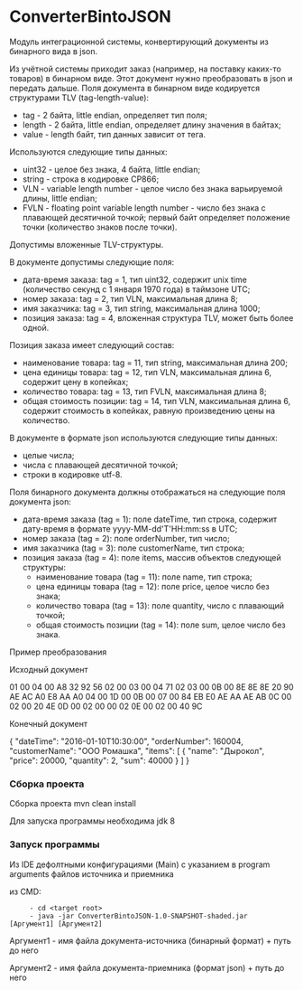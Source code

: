 # ConverterBintoJSON
Модуль интеграционной системы, конвертирующий документы из бинарного вида в json.

Из учётной системы приходит заказ (например, на поставку каких-то товаров) в бинарном виде. Этот документ нужно преобразовать в json и передать дальше.
Поля документа в бинарном виде кодируется структурами TLV (tag-length-value):
- tag - 2 байта, little endian, определяет тип поля;
- length - 2 байта, little endian, определяет длину значения в байтах;
- value - length байт, тип данных зависит от тега.

Используются следующие типы данных:
- uint32 - целое без знака, 4 байта, little endian;
- string - строка в кодировке CP866;
- VLN - variable length number - целое число без знака варьируемой длины, little endian;
- FVLN - floating point variable length number - число без знака с плавающей десятичной точкой; первый байт определяет положение точки (количество знаков после точки).

Допустимы вложенные TLV-структуры.


В документе допустимы следующие поля:

- дата-время заказа: tag = 1, тип uint32, содержит unix time (количество секунд с 1 января 1970 года) в таймзоне UTC;
- номер заказа: tag = 2, тип VLN, максимальная длина 8;
- имя заказчика: tag = 3, тип string, максимальная длина 1000;
- позиция заказа: tag = 4, вложенная структура TLV, может быть более одной.

Позиция заказа имеет следующий состав:

- наименование товара: tag = 11, тип string, максимальная длина 200;
- цена единицы товара: tag = 12, тип VLN, максимальная длина 6, содержит цену в копейках;
- количество товара: tag = 13, тип FVLN, максимальная длина 8;
- общая стоимость позиции: tag = 14, тип VLN, максимальная длина 6, содержит стоимость в копейках, равную произведению цены на количество.


В документе в формате json используются следующие типы данных:
- целые числа;
- числа с плавающей десятичной точкой;
- строки в кодировке utf-8.

Поля бинарного документа должны отображаться на следующие поля документа json:
- дата-время заказа (tag = 1): поле dateTime, тип строка, содержит дату-время в формате yyyy-MM-dd'T'HH:mm:ss в UTC;
- номер заказа (tag = 2): поле orderNumber, тип число;
- имя заказчика (tag = 3): поле customerName, тип строка;
- позиция заказа (tag = 4): поле items, массив объектов следующей структуры:
  - наименование товара (tag = 11): поле name, тип строка;
  - цена единицы товара (tag = 12): поле price, целое число без знака;
  - количество товара (tag = 13): поле quantity, число с плавающий точкой;
  - общая стоимость позиции (tag = 14): поле sum, целое число без знака.
  
Пример преобразования

Исходный документ

01 00 04 00 A8 32 92 56 02 00 03 00 04 71 02 03
00 0B 00 8E 8E 8E 20 90 AE AC A0 E8 AA A0 04 00
1D 00 0B 00 07 00 84 EB E0 AE AA AE AB 0C 00 02
00 20 4E 0D 00 02 00 00 02 0E 00 02 00 40 9C


Конечный документ

{
  "dateTime": "2016-01-10T10:30:00",
  "orderNumber": 160004,
  "customerName": "ООО Ромашка",
  "items": [
    {
      "name": "Дырокол",
      "price": 20000,
      "quantity": 2,
      "sum": 40000
    }
  ]
}

### Сборка проекта
Сборка проекта mvn clean install

Для запуска программы необходима jdk 8

### Запуск программы
Из IDE дефолтными конфигурациями (Main) с указанием в program arguments файлов источника и приемника

из CMD:

         - cd <target root>
         - java -jar ConverterBintoJSON-1.0-SNAPSHOT-shaded.jar [Аргумент1] [Аргумент2]
         
Аргумент1 - имя файла документа-источника (бинарный формат) + путь до него

Аргумент2 - имя файла документа-приемника (формат json) + путь до него


